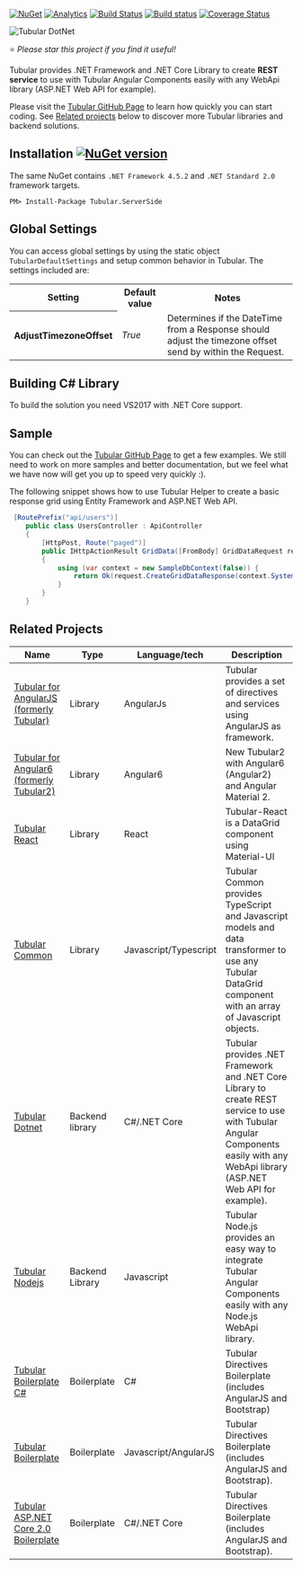 [![NuGet](https://img.shields.io/nuget/dt/Tubular.ServerSide.svg)](https://www.nuget.org/packages/Tubular.ServerSide/)
[![Analytics](https://ga-beacon.appspot.com/UA-8535255-2/unosquare/tubular/)](https://github.com/igrigorik/ga-beacon)
 [![Build Status](https://travis-ci.org/unosquare/tubular-dotnet.svg?branch=master)](https://travis-ci.org/unosquare/tubular-dotnet)
 [![Build status](https://ci.appveyor.com/api/projects/status/ia9hnxea6b64xbhh?svg=true)](https://ci.appveyor.com/project/geoperez/tubular-dotnet)
[![Coverage Status](https://coveralls.io/repos/github/unosquare/tubular-dotnet/badge.svg?branch=master)](https://coveralls.io/github/unosquare/tubular-dotnet?branch=master)

![Tubular DotNet](http://unosquare.github.io/tubular/assets/tubular.png)

:star: *Please star this project if you find it useful!*

Tubular provides .NET Framework and .NET Core Library to create **REST service** to use with Tubular Angular Components easily with any WebApi library (ASP.NET Web API for example).

Please visit the [Tubular GitHub Page](http://unosquare.github.io/tubular) to learn how quickly you can start coding. See [Related projects](#related-projects) below to discover more Tubular libraries and backend solutions.

## Installation [![NuGet version](https://badge.fury.io/nu/Tubular.ServerSide.svg)](https://badge.fury.io/nu/Tubular.ServerSide)

The same NuGet contains `.NET Framework 4.5.2` and `.NET Standard 2.0` framework targets.

```
PM> Install-Package Tubular.ServerSide
```

## Global Settings

You can access global settings by using the static object `TubularDefaultSettings` and setup common behavior in Tubular. The settings included are:

<table>
    <tr><th>Setting</th><th>Default value</th><th>Notes</th></tr>
    <tr><th>AdjustTimezoneOffset</th><td><i>True</i></td><td>Determines if the DateTime from a Response should adjust the timezone offset send by within the Request.</td></tr>
</table>

## Building C# Library

To build the solution you need VS2017 with .NET Core support.

## Sample

You can check out the <a href="http://unosquare.github.io/tubular" target="_blank">Tubular GitHub Page</a> to get a few examples. We still need to work on more samples and better documentation, but we feel what we have now will get you up to speed very quickly :).

The following snippet shows how to use Tubular Helper to create a basic response grid using Entity Framework and ASP.NET Web API.

```csharp
 [RoutePrefix("api/users")]
    public class UsersController : ApiController
    {
        [HttpPost, Route("paged")]
        public IHttpActionResult GridData([FromBody] GridDataRequest request)
        {
            using (var context = new SampleDbContext(false)) {
                return Ok(request.CreateGridDataResponse(context.SystemUsers));
            }
        }
    }
```

## Related Projects

Name | Type | Language/tech | Description
-----|------|---------------|--------------
| [Tubular for AngularJS (formerly Tubular)](https://github.com/unosquare/tubular) | Library | AngularJs | Tubular provides a set of directives and services using AngularJS as framework. |
| [Tubular for Angular6 (formerly Tubular2)](https://github.com/unosquare/tubular2) | Library | Angular6 | New Tubular2 with Angular6 (Angular2) and Angular Material 2.
| [Tubular React](https://github.com/unosquare/tubular-react) | Library | React | Tubular-React is a DataGrid component using Material-UI |
| [Tubular Common](https://github.com/unosquare/tubular-common) | Library | Javascript/Typescript | Tubular Common provides TypeScript and Javascript models and data transformer to use any Tubular DataGrid component with an array of Javascript objects. |
| [Tubular Dotnet](https://github.com/unosquare/tubular-dotnet) | Backend library | C#/.NET Core | Tubular provides .NET Framework and .NET Core Library to create REST service to use with Tubular Angular Components easily with any WebApi library (ASP.NET Web API for example). |
| [Tubular Nodejs](https://github.com/unosquare/tubular-nodejs) | Backend Library | Javascript | Tubular Node.js provides an easy way to integrate Tubular Angular Components easily with any Node.js WebApi library. |
| [Tubular Boilerplate C#](https://github.com/unosquare/tubular-boilerplate-csharp) | Boilerplate | C# | Tubular Directives Boilerplate (includes AngularJS and Bootstrap) |
| [Tubular Boilerplate](https://github.com/unosquare/tubular-boilerplate) | Boilerplate | Javascript/AngularJS | Tubular Directives Boilerplate (includes AngularJS and Bootstrap). |
| [Tubular ASP.NET Core 2.0 Boilerplate](https://github.com/unosquare/tubular-aspnet-core-boilerplate) | Boilerplate | C#/.NET Core | Tubular Directives Boilerplate (includes AngularJS and Bootstrap). |
